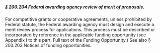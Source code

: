 ##### § 200.204 Federal awarding agency review of merit of proposals. #####

For competitive grants or cooperative agreements, unless prohibited by Federal statute, the Federal awarding agency must design and execute a merit review process for applications. This process must be described or incorporated by reference in the applicable funding opportunity (see Appendix I to this part, Full text of the Funding Opportunity.) See also § 200.203 Notices of funding opportunities.